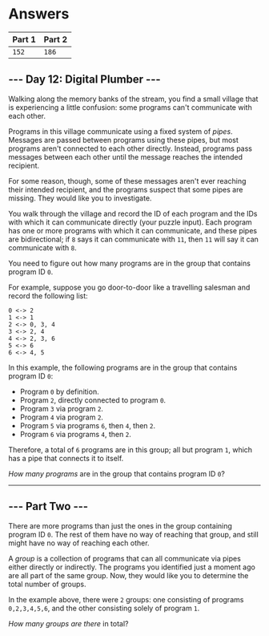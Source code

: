 # Answers

| Part 1 | Part 2 |
|--------|--------|
|  `152` |  `186` |

## --- Day 12: Digital Plumber ---

Walking along the memory banks of the stream, you find a small village that is experiencing a little confusion: some programs can't communicate with each other.

Programs in this village communicate using a fixed system of _pipes_. Messages are passed between programs using these pipes, but most programs aren't connected to each other directly. Instead, programs pass messages between each other until the message reaches the intended recipient.

For some reason, though, some of these messages aren't ever reaching their intended recipient, and the programs suspect that some pipes are missing. They would like you to investigate.

You walk through the village and record the ID of each program and the IDs with which it can communicate directly (your puzzle input). Each program has one or more programs with which it can communicate, and these pipes are bidirectional; if `8` says it can communicate with `11`, then `11` will say it can communicate with `8`.

You need to figure out how many programs are in the group that contains program ID `0`.

For example, suppose you go door-to-door like a travelling salesman and record the following list:

    0 <-> 2
    1 <-> 1
    2 <-> 0, 3, 4
    3 <-> 2, 4
    4 <-> 2, 3, 6
    5 <-> 6
    6 <-> 4, 5
    

In this example, the following programs are in the group that contains program ID `0`:

*   Program `0` by definition.
*   Program `2`, directly connected to program `0`.
*   Program `3` via program `2`.
*   Program `4` via program `2`.
*   Program `5` via programs `6`, then `4`, then `2`.
*   Program `6` via programs `4`, then `2`.

Therefore, a total of `6` programs are in this group; all but program `1`, which has a pipe that connects it to itself.

_How many programs_ are in the group that contains program ID `0`?

-----------------

## --- Part Two ---

There are more programs than just the ones in the group containing program ID `0`. The rest of them have no way of reaching that group, and still might have no way of reaching each other.

A _group_ is a collection of programs that can all communicate via pipes either directly or indirectly. The programs you identified just a moment ago are all part of the same group. Now, they would like you to determine the total number of groups.

In the example above, there were `2` groups: one consisting of programs `0,2,3,4,5,6`, and the other consisting solely of program `1`.

_How many groups are there_ in total?

